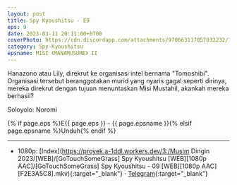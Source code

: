 ```yaml
---
layout: post
title: Spy Kyoushitsu - E9
eps: 9
date: 2023-03-11 20:11:00+0700
coverPhoto: https://cdn.discordapp.com/attachments/970663117057032232/1084100979613499434/mpv-shot0209.jpg
category: Spy-Kyoushitsu
epsname: MISI 《MANAMUSUME》 II
---
```


Hanazono atau Lily, direkrut ke organisasi intel bernama "Tomoshibi". Organisasi tersebut beranggotakan murid yang nyaris gagal seperti dirinya, mereka direkrut dengan tujuan menuntaskan Misi Mustahil, akankah mereka berhasil?

Soloyolo: Noromi

{% if page.eps %}E{{ page.eps }} - {{ page.epsname }}{% elsif page.epsname %}Unduh{% endif %}

---
- 1080p: [Index](https://proyek.a-1ddl.workers.dev/3:/Musim Dingin 2023/[WEB]/[GoTouchSomeGrass] Spy Kyoushitsu [WEB][1080p AAC]/[GoTouchSomeGrass] Spy Kyoushitsu - 09 [WEB][1080p AAC][F2E3A5C8].mkv){:target="_blank"} &middot; [Telegram](https://t.me/a1fansubweeklies/239){:target="_blank"}
